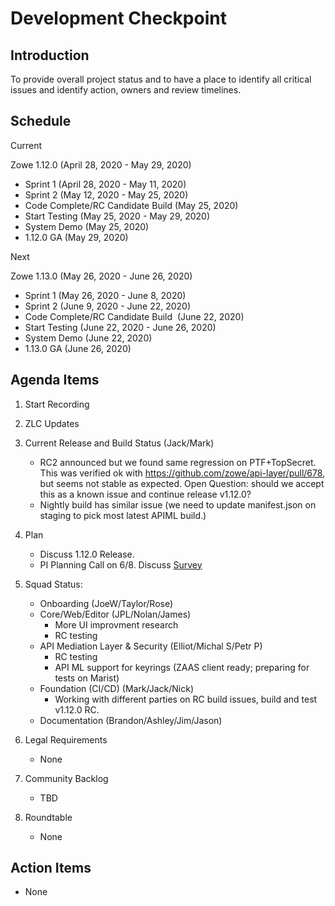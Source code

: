 # Development Checkpoint

Introduction
------------
To provide overall project status and to have a place to identify all critical issues and identify action, owners and review timelines.

Schedule
--------

Current

Zowe 1.12.0 (April 28, 2020 - May 29, 2020)
- Sprint 1 (April 28, 2020 - May 11, 2020)
- Sprint 2 (May 12, 2020 - May 25, 2020)
- Code Complete/RC Candidate Build (May 25, 2020)
- Start Testing (May 25, 2020 - May 29, 2020)
- System Demo (May 25, 2020)
- 1.12.0 GA (May 29, 2020)

Next

Zowe 1.13.0 (May 26, 2020 - June 26, 2020)
- Sprint 1 (May 26, 2020 - June 8, 2020)
- Sprint 2 (June 9, 2020 - June 22, 2020)
- Code Complete/RC Candidate Build  (June 22, 2020)
- Start Testing (June 22, 2020 - June 26, 2020)
- System Demo (June 22, 2020)
- 1.13.0 GA (June 26, 2020)


Agenda Items
------------
1. Start Recording
2. ZLC Updates
3. Current Release and Build Status (Jack/Mark)
   - RC2 announced but we found same regression on PTF+TopSecret. This was verified ok with https://github.com/zowe/api-layer/pull/678, but seems not stable as expected.
     Open Question: should we accept this as a known issue and continue release v1.12.0?
   - Nightly build has similar issue (we need to update manifest.json on staging to pick most latest APIML build.)
4. Plan
     - Discuss 1.12.0 Release.
     - PI Planning Call on 6/8. Discuss [Survey](https://ibm.ent.box.com/notes/672825455060)
5. Squad Status:
    - Onboarding (JoeW/Taylor/Rose)
    - Core/Web/Editor (JPL/Nolan/James)
      - More UI improvment research
      - RC testing
    - API Mediation Layer & Security (Elliot/Michal S/Petr P)
      - RC testing
      - API ML support for keyrings (ZAAS client ready; preparing for tests on Marist)
    - Foundation (CI/CD) (Mark/Jack/Nick)
      - Working with different parties on RC build issues, build and test v1.12.0 RC.
    - Documentation (Brandon/Ashley/Jim/Jason)

6. Legal Requirements
    - None

7. Community Backlog
    - TBD
8. Roundtable
    - None

Action Items
------------
- None
